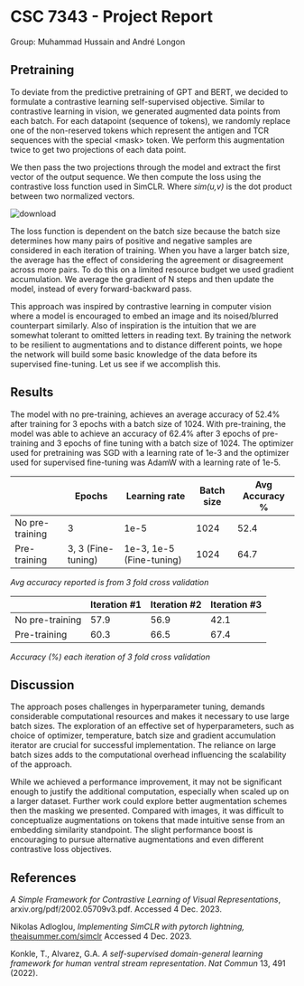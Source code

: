 # **CSC 7343 - Project Report**

Group: Muhammad Hussain and André Longon

## **Pretraining**

To deviate from the predictive pretraining of GPT and BERT, we decided to formulate a contrastive learning self-supervised objective. Similar to contrastive learning in vision, we generated augmented data points from each batch. For each datapoint (sequence of tokens), we randomly replace one of the non-reserved tokens which represent the antigen and TCR sequences with the special &lt;mask&gt; token. We perform this augmentation twice to get two projections of each data point.

We then pass the two projections through the model and extract the first vector of the output sequence. We then compute the loss using the contrastive loss function used in SimCLR. Where _sim(u,v)_ is the dot product between two normalized vectors.

![download](https://github.com/wahaj-47/TCRClassifier/assets/8758774/8707a103-3a29-4825-be50-66eea2273d4e)

The loss function is dependent on the batch size because the batch size determines how many pairs of positive and negative samples are considered in each iteration of training. When you have a larger batch size, the average has the effect of considering the agreement or disagreement across more pairs. To do this on a limited resource budget we used gradient accumulation. We average the gradient of N steps and then update the model, instead of every forward-backward pass.

This approach was inspired by contrastive learning in computer vision where a model is encouraged to embed an image and its noised/blurred counterpart similarly. Also of inspiration is the intuition that we are somewhat tolerant to omitted letters in reading text. By training the network to be resilient to augmentations and to distance different points, we hope the network will build some basic knowledge of the data before its supervised fine-tuning. Let us see if we accomplish this.

## **Results**

The model with no pre-training, achieves an average accuracy of 52.4% after training for 3 epochs with a batch size of 1024. With pre-training, the model was able to achieve an accuracy of 62.4% after 3 epochs of pre-training and 3 epochs of fine tuning with a batch size of 1024. The optimizer used for pretraining was SGD with a learning rate of 1e-3 and the optimizer used for supervised fine-tuning was AdamW with a learning rate of 1e-5.

|     | Epochs | Learning rate | Batch size | Avg Accuracy % |
| --- | --- | --- | --- | --- |
| No pre-training | 3   | 1e-5 | 1024 | 52.4 |
| Pre-training | 3, 3 (Fine-tuning) | 1e-3, 1e-5 (Fine-tuning) | 1024 | 64.7 |

_Avg accuracy reported is from 3 fold cross validation_

|     | Iteration #1 | Iteration #2 | Iteration #3 |
| --- | --- | --- | --- |
| No pre-training | 57.9 | 56.9 | 42.1 |
| Pre-training | 60.3 | 66.5 | 67.4 |

_Accuracy (%) each iteration of 3 fold cross validation_

## **Discussion**

The approach poses challenges in hyperparameter tuning, demands considerable computational resources and makes it necessary to use large batch sizes. The exploration of an effective set of hyperparameters, such as choice of optimizer, temperature, batch size and gradient accumulation iterator are crucial for successful implementation. The reliance on large batch sizes adds to the computational overhead influencing the scalability of the approach.

While we achieved a performance improvement, it may not be significant enough to justify the additional computation, especially when scaled up on a larger dataset. Further work could explore better augmentation schemes then the masking we presented. Compared with images, it was difficult to conceptualize augmentations on tokens that made intuitive sense from an embedding similarity standpoint. The slight performance boost is encouraging to pursue alternative augmentations and even different contrastive loss objectives.

## **References**

_A Simple Framework for Contrastive Learning of Visual Representations_, arxiv.org/pdf/2002.05709v3.pdf. Accessed 4 Dec. 2023.

Nikolas Adloglou, _Implementing SimCLR with pytorch lightning,_ [theaisummer.com/simclr](https://theaisummer.com/simclr) Accessed 4 Dec. 2023.

Konkle, T., Alvarez, G.A. _A self-supervised domain-general learning framework for human ventral stream representation_. _Nat Commun_ 13, 491 (2022).
